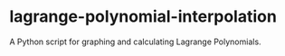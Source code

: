 # lagrange-polynomial-interpolation
 A Python script for graphing and calculating Lagrange Polynomials.
